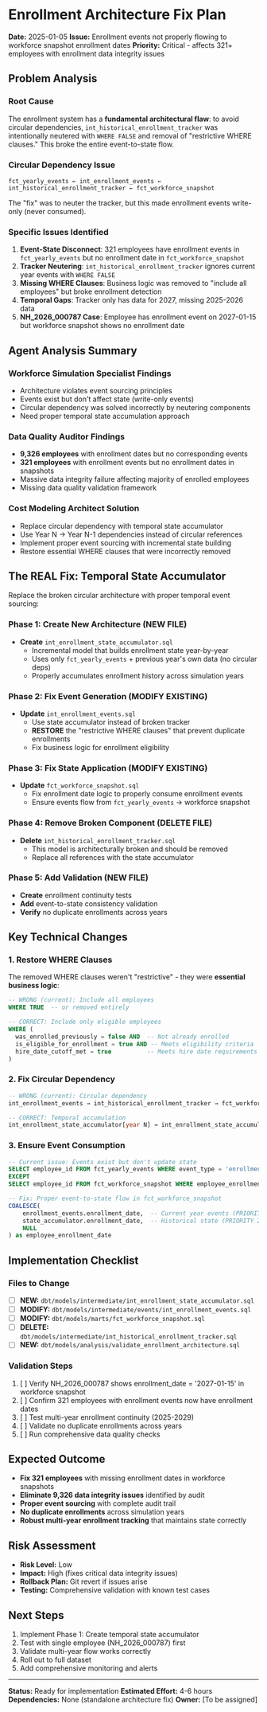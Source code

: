 # Enrollment Architecture Fix Plan

**Date:** 2025-01-05
**Issue:** Enrollment events not properly flowing to workforce snapshot enrollment dates
**Priority:** Critical - affects 321+ employees with enrollment data integrity issues

## **Problem Analysis**

### **Root Cause**
The enrollment system has a **fundamental architectural flaw**: to avoid circular dependencies, `int_historical_enrollment_tracker` was intentionally neutered with `WHERE FALSE` and removal of "restrictive WHERE clauses." This broke the entire event-to-state flow.

### **Circular Dependency Issue**
```
fct_yearly_events ← int_enrollment_events ← int_historical_enrollment_tracker ← fct_workforce_snapshot
```

The "fix" was to neuter the tracker, but this made enrollment events write-only (never consumed).

### **Specific Issues Identified**
1. **Event-State Disconnect**: 321 employees have enrollment events in `fct_yearly_events` but no enrollment date in `fct_workforce_snapshot`
2. **Tracker Neutering**: `int_historical_enrollment_tracker` ignores current year events with `WHERE FALSE`
3. **Missing WHERE Clauses**: Business logic was removed to "include all employees" but broke enrollment detection
4. **Temporal Gaps**: Tracker only has data for 2027, missing 2025-2026 data
5. **NH_2026_000787 Case**: Employee has enrollment event on 2027-01-15 but workforce snapshot shows no enrollment date

## **Agent Analysis Summary**

### **Workforce Simulation Specialist Findings**
- Architecture violates event sourcing principles
- Events exist but don't affect state (write-only events)
- Circular dependency was solved incorrectly by neutering components
- Need proper temporal state accumulation approach

### **Data Quality Auditor Findings**
- **9,326 employees** with enrollment dates but no corresponding events
- **321 employees** with enrollment events but no enrollment dates in snapshots
- Massive data integrity failure affecting majority of enrolled employees
- Missing data quality validation framework

### **Cost Modeling Architect Solution**
- Replace circular dependency with temporal state accumulator
- Use Year N → Year N-1 dependencies instead of circular references
- Implement proper event sourcing with incremental state building
- Restore essential WHERE clauses that were incorrectly removed

## **The REAL Fix: Temporal State Accumulator**

Replace the broken circular architecture with proper temporal event sourcing:

### **Phase 1: Create New Architecture (NEW FILE)**
- **Create** `int_enrollment_state_accumulator.sql`
  - Incremental model that builds enrollment state year-by-year
  - Uses only `fct_yearly_events` + previous year's own data (no circular deps)
  - Properly accumulates enrollment history across simulation years

### **Phase 2: Fix Event Generation (MODIFY EXISTING)**
- **Update** `int_enrollment_events.sql`
  - Use state accumulator instead of broken tracker
  - **RESTORE** the "restrictive WHERE clauses" that prevent duplicate enrollments
  - Fix business logic for enrollment eligibility

### **Phase 3: Fix State Application (MODIFY EXISTING)**
- **Update** `fct_workforce_snapshot.sql`
  - Fix enrollment date logic to properly consume enrollment events
  - Ensure events flow from `fct_yearly_events` → workforce snapshot

### **Phase 4: Remove Broken Component (DELETE FILE)**
- **Delete** `int_historical_enrollment_tracker.sql`
  - This model is architecturally broken and should be removed
  - Replace all references with the state accumulator

### **Phase 5: Add Validation (NEW FILE)**
- **Create** enrollment continuity tests
- **Add** event-to-state consistency validation
- **Verify** no duplicate enrollments across years

## **Key Technical Changes**

### **1. Restore WHERE Clauses**
The removed WHERE clauses weren't "restrictive" - they were **essential business logic**:
```sql
-- WRONG (current): Include all employees
WHERE TRUE  -- or removed entirely

-- CORRECT: Include only eligible employees
WHERE (
  was_enrolled_previously = false AND  -- Not already enrolled
  is_eligible_for_enrollment = true AND -- Meets eligibility criteria
  hire_date_cutoff_met = true          -- Meets hire date requirements
)
```

### **2. Fix Circular Dependency**
```sql
-- WRONG (current): Circular dependency
int_enrollment_events → int_historical_enrollment_tracker → fct_workforce_snapshot

-- CORRECT: Temporal accumulation
int_enrollment_state_accumulator[year N] → int_enrollment_state_accumulator[year N-1] + fct_yearly_events[year N]
```

### **3. Ensure Event Consumption**
```sql
-- Current issue: Events exist but don't update state
SELECT employee_id FROM fct_yearly_events WHERE event_type = 'enrollment'  -- 321 records
EXCEPT
SELECT employee_id FROM fct_workforce_snapshot WHERE employee_enrollment_date IS NOT NULL  -- Missing

-- Fix: Proper event-to-state flow in fct_workforce_snapshot
COALESCE(
    enrollment_events.enrollment_date,  -- Current year events (PRIORITY 1)
    state_accumulator.enrollment_date,  -- Historical state (PRIORITY 2)
    NULL
) as employee_enrollment_date
```

## **Implementation Checklist**

### **Files to Change**
- [ ] **NEW:** `dbt/models/intermediate/int_enrollment_state_accumulator.sql`
- [ ] **MODIFY:** `dbt/models/intermediate/events/int_enrollment_events.sql`
- [ ] **MODIFY:** `dbt/models/marts/fct_workforce_snapshot.sql`
- [ ] **DELETE:** `dbt/models/intermediate/int_historical_enrollment_tracker.sql`
- [ ] **NEW:** `dbt/models/analysis/validate_enrollment_architecture.sql`

### **Validation Steps**
1. [ ] Verify NH_2026_000787 shows enrollment_date = '2027-01-15' in workforce snapshot
2. [ ] Confirm 321 employees with enrollment events now have enrollment dates
3. [ ] Test multi-year enrollment continuity (2025-2029)
4. [ ] Validate no duplicate enrollments across years
5. [ ] Run comprehensive data quality checks

## **Expected Outcome**
- **Fix 321 employees** with missing enrollment dates in workforce snapshots
- **Eliminate 9,326 data integrity issues** identified by audit
- **Proper event sourcing** with complete audit trail
- **No duplicate enrollments** across simulation years
- **Robust multi-year enrollment tracking** that maintains state correctly

## **Risk Assessment**
- **Risk Level:** Low
- **Impact:** High (fixes critical data integrity issues)
- **Rollback Plan:** Git revert if issues arise
- **Testing:** Comprehensive validation with known test cases

## **Next Steps**
1. Implement Phase 1: Create temporal state accumulator
2. Test with single employee (NH_2026_000787) first
3. Validate multi-year flow works correctly
4. Roll out to full dataset
5. Add comprehensive monitoring and alerts

---

**Status:** Ready for implementation
**Estimated Effort:** 4-6 hours
**Dependencies:** None (standalone architecture fix)
**Owner:** [To be assigned]
